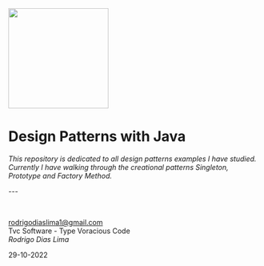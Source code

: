 
<img src="https://miro.medium.com/max/373/1*vdGCUQcdu99XmOAWcJitNA.png" width="200">
<h1>Design Patterns with Java</h1>

<p><em>
  This repository is dedicated to all design patterns examples I have studied. 
  Currently I have walking through the creational patterns Singleton, Prototype 
  and Factory Method.

</em></p>
<p>---</p>
<br>

rodrigodiaslima1@gmail.com<br>
Tvc Software - Type Voracious Code<br>
<em>Rodrigo Dias Lima</em><br>

29-10-2022
